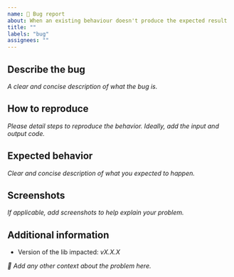 ```yaml
---
name: 🐛 Bug report
about: When an existing behaviour doesn't produce the expected result
title: ""
labels: "bug"
assignees: ""
---
```


## Describe the bug

_A clear and concise description of what the bug is._

## How to reproduce

_Please detail steps to reproduce the behavior. Ideally, add the input and output code._

## Expected behavior

_Clear and concise description of what you expected to happen._

## Screenshots

_If applicable, add screenshots to help explain your problem._

## Additional information

- Version of the lib impacted: _vX.X.X_

_🧙‍ Add any other context about the problem here._
